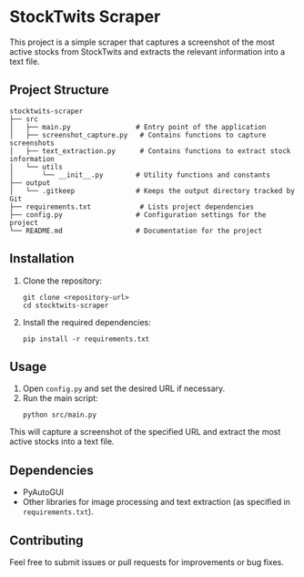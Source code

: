 # StockTwits Scraper

This project is a simple scraper that captures a screenshot of the most active stocks from StockTwits and extracts the relevant information into a text file.

## Project Structure

```
stocktwits-scraper
├── src
│   ├── main.py                # Entry point of the application
│   ├── screenshot_capture.py   # Contains functions to capture screenshots
│   ├── text_extraction.py      # Contains functions to extract stock information
│   └── utils
│       └── __init__.py        # Utility functions and constants
├── output
│   └── .gitkeep               # Keeps the output directory tracked by Git
├── requirements.txt            # Lists project dependencies
├── config.py                  # Configuration settings for the project
└── README.md                  # Documentation for the project
```

## Installation

1. Clone the repository:
   ```
   git clone <repository-url>
   cd stocktwits-scraper
   ```

2. Install the required dependencies:
   ```
   pip install -r requirements.txt
   ```

## Usage

1. Open `config.py` and set the desired URL if necessary.
2. Run the main script:
   ```
   python src/main.py
   ```

This will capture a screenshot of the specified URL and extract the most active stocks into a text file.

## Dependencies

- PyAutoGUI
- Other libraries for image processing and text extraction (as specified in `requirements.txt`).

## Contributing

Feel free to submit issues or pull requests for improvements or bug fixes.